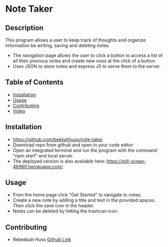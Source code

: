 # Note Taker  

  ## Description 
  This program allows a user to keep track of thoughts and organize information be writing, saving and deleting notes. 
  
  - The navigation page allows the user to click a button to access a list of all their previous notes and create new ones at the click of a button. 
  - Uses JSON to store notes and express JS to serve them to the server.    

  ## Table of Contents 
  - [Installation](#Installation)
  - [Usage](#Usage)
  - [Contributing](#contributing)
  - [Video](#video)

  ## Installation 
  - https://github.com/bekkahhuss/note-taker
  - Download repo from github and open in your code editor 
  - Open an integrated terminal and run the program with    the command "npm start" and local server. 
  - The deployed version is also available here: https://still-ocean-46960.herokuapp.com/

  ## Usage 
  - From the home page click "Get Started" to navigate to notes. 
  -  Create a new note by adding a title and text in the provided spaces. Then click the save icon in the header. 
  -  Notes can be deleted by hitting the trashcan icon. 
 
  ## Contributing
  - Rebekkah Huss [Github Link](https://github.com/bekkahhuss)
